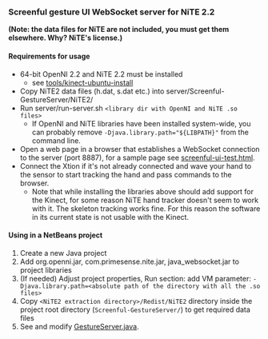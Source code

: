 ### Screenful gesture UI WebSocket server for NiTE 2.2

**(Note: the data files for NiTE are not included, you must get them elsewhere. Why? NiTE's license.)**

#### Requirements for usage

- 64-bit OpenNI 2.2 and NiTE 2.2 must be installed
    - see [tools/kinect-ubuntu-install](https://github.com/Screenful/screenful-gestures/tree/master/tools/kinect-ubuntu-install)
- Copy NiTE2 data files (h.dat, s.dat etc.) into server/Screenful-GestureServer/NiTE2/
- Run server/run-server.sh `<library dir with OpenNI and NiTE .so files>`
    - If OpenNI and NiTE libraries have been installed system-wide, you can probably remove `-Djava.library.path="${LIBPATH}"` from the command line.
- Open a web page in a browser that establishes a WebSocket connection to the server (port 8887), for a sample page see [screenful-ui-test.html](https://github.com/Screenful/screenful-gestures/tree/master/server/Screenful-GestureServer/html/screenful-ui-test.html).
- Connect the Xtion if it's not already connected and wave your hand to the sensor to start tracking the hand and pass commands to the browser.
    - Note that while installing the libraries above should add support for the Kinect, for some reason NiTE hand tracker doesn't seem to work with it. The skeleton tracking works fine. For this reason the software in its current state is not usable with the Kinect.

#### Using in a NetBeans project

1. Create a new Java project
2. Add org.openni.jar, com.primesense.nite.jar, java_websocket.jar to project libraries
3. (If needed) Adjust project properties, Run section: add VM parameter: `-Djava.library.path=<absolute path of the directory with all the .so files>`
4. Copy `<NiTE2 extraction directory>/Redist/NiTE2` directory inside the project root directory (`Screenful-GestureServer/`) to get required data files
5. See and modify [GestureServer.java](https://github.com/Screenful/screenful-gestures/blob/master/server/Screenful-GestureServer/src/screenful/server/GestureServer.java).
